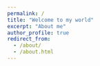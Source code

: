 ```yaml
---
permalink: /
title: "Welcome to my world"
excerpt: "About me"
author_profile: true
redirect_from: 
  - /about/
  - /about.html
---
```


